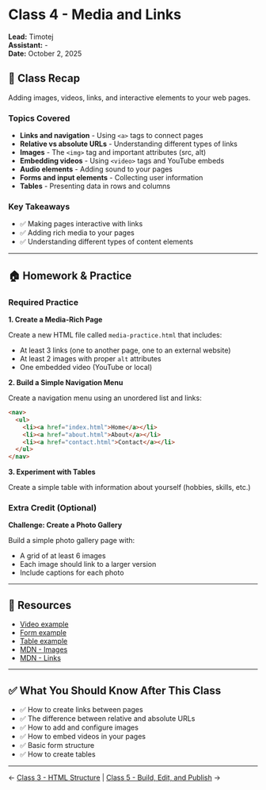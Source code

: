 # Class 4 - Media and Links

**Lead:** Timotej  
**Assistant:** -  
**Date:** October 2, 2025

## 📝 Class Recap

Adding images, videos, links, and interactive elements to your web pages.

### Topics Covered

- **Links and navigation** - Using `<a>` tags to connect pages
- **Relative vs absolute URLs** - Understanding different types of links
- **Images** - The `<img>` tag and important attributes (src, alt)
- **Embedding videos** - Using `<video>` tags and YouTube embeds
- **Audio elements** - Adding sound to your pages
- **Forms and input elements** - Collecting user information
- **Tables** - Presenting data in rows and columns

### Key Takeaways

- ✅ Making pages interactive with links
- ✅ Adding rich media to your pages
- ✅ Understanding different types of content elements

---

## 🏠 Homework & Practice

### Required Practice

**1. Create a Media-Rich Page**

Create a new HTML file called `media-practice.html` that includes:
- At least 3 links (one to another page, one to an external website)
- At least 2 images with proper `alt` attributes
- One embedded video (YouTube or local)

**2. Build a Simple Navigation Menu**

Create a navigation menu using an unordered list and links:
```html
<nav>
  <ul>
    <li><a href="index.html">Home</a></li>
    <li><a href="about.html">About</a></li>
    <li><a href="contact.html">Contact</a></li>
  </ul>
</nav>
```

**3. Experiment with Tables**

Create a simple table with information about yourself (hobbies, skills, etc.)

### Extra Credit (Optional)

**Challenge: Create a Photo Gallery**

Build a simple photo gallery page with:
- A grid of at least 6 images
- Each image should link to a larger version
- Include captions for each photo

---

## 📖 Resources

- [Video example](../src/video-example.html)
- [Form example](../src/basic-form-example.html)
- [Table example](../src/table-example.html)
- [MDN - Images](https://developer.mozilla.org/en-US/docs/Web/HTML/Element/img)
- [MDN - Links](https://developer.mozilla.org/en-US/docs/Web/HTML/Element/a)

---

## ✅ What You Should Know After This Class

- ✅ How to create links between pages
- ✅ The difference between relative and absolute URLs
- ✅ How to add and configure images
- ✅ How to embed videos in your pages
- ✅ Basic form structure
- ✅ How to create tables

---

← [Class 3 - HTML Structure](./class3-html-structure.md) | [Class 5 - Build, Edit, and Publish](./class5-build-edit-publish.md) →
